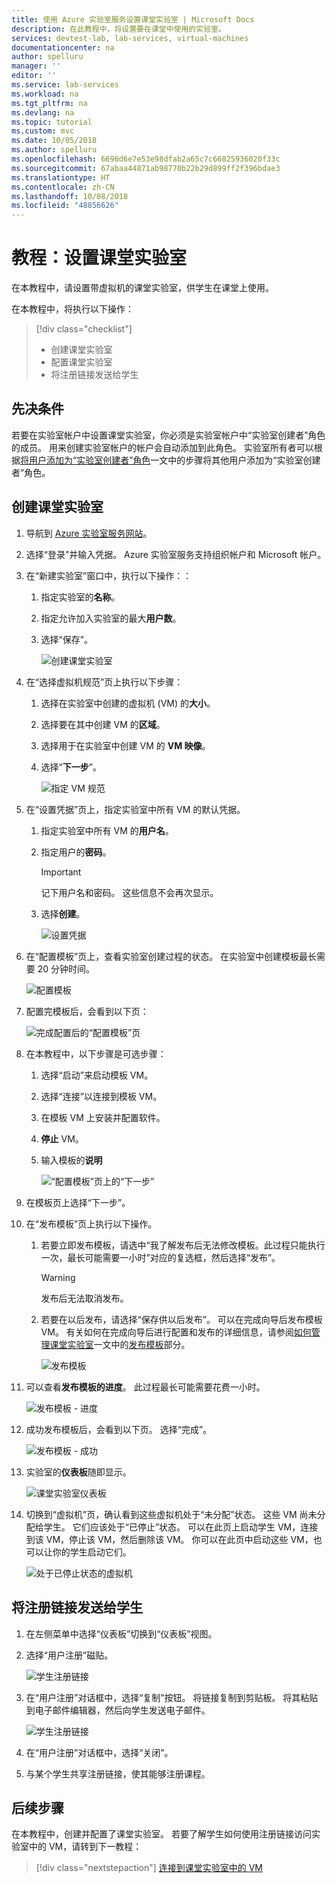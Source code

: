 ```yaml
---
title: 使用 Azure 实验室服务设置课堂实验室 | Microsoft Docs
description: 在此教程中，将设置要在课堂中使用的实验室。
services: devtest-lab, lab-services, virtual-machines
documentationcenter: na
author: spelluru
manager: ''
editor: ''
ms.service: lab-services
ms.workload: na
ms.tgt_pltfrm: na
ms.devlang: na
ms.topic: tutorial
ms.custom: mvc
ms.date: 10/05/2018
ms.author: spelluru
ms.openlocfilehash: 6696d6e7e53e98dfab2a65c7c66825936020f33c
ms.sourcegitcommit: 67abaa44871ab98770b22b29d899ff2f396bdae3
ms.translationtype: HT
ms.contentlocale: zh-CN
ms.lasthandoff: 10/08/2018
ms.locfileid: "48856626"
---
```

# <a name="tutorial-set-up-a-classroom-lab"></a>教程：设置课堂实验室 
在本教程中，请设置带虚拟机的课堂实验室，供学生在课堂上使用。  

在本教程中，将执行以下操作：

> [!div class="checklist"]
> * 创建课堂实验室
> * 配置课堂实验室
> * 将注册链接发送给学生

## <a name="prerequisites"></a>先决条件
若要在实验室帐户中设置课堂实验室，你必须是实验室帐户中“实验室创建者”角色的成员。 用来创建实验室帐户的帐户会自动添加到此角色。 实验室所有者可以根据[将用户添加为“实验室创建者”角色](tutorial-setup-lab-account.md#add-a-user-to-the-lab-creator-role)一文中的步骤将其他用户添加为“实验室创建者”角色。


## <a name="create-a-classroom-lab"></a>创建课堂实验室

1. 导航到 [Azure 实验室服务网站](https://labs.azure.com)。 
2. 选择“登录”并输入凭据。 Azure 实验室服务支持组织帐户和 Microsoft 帐户。 
3. 在“新建实验室”窗口中，执行以下操作：： 
    1. 指定实验室的**名称**。 
    2. 指定允许加入实验室的最大**用户数**。 
    6. 选择“保存”。

        ![创建课堂实验室](../media/tutorial-setup-classroom-lab/new-lab-window.png)
4. 在“选择虚拟机规范”页上执行以下步骤：
    1. 选择在实验室中创建的虚拟机 (VM) 的**大小**。 
    2. 选择要在其中创建 VM 的**区域**。 
    3. 选择用于在实验室中创建 VM 的 **VM 映像**。 
    4. 选择“**下一步**”。

        ![指定 VM 规范](../media/tutorial-setup-classroom-lab/select-vm-specifications.png)    
5. 在“设置凭据”页上，指定实验室中所有 VM 的默认凭据。 
    1. 指定实验室中所有 VM 的**用户名**。
    2. 指定用户的**密码**。 

        > [!IMPORTANT]
        > 记下用户名和密码。 这些信息不会再次显示。
    3. 选择**创建**。 

        ![设置凭据](../media/tutorial-setup-classroom-lab/set-credentials.png)
6. 在“配置模板”页上，查看实验室创建过程的状态。 在实验室中创建模板最长需要 20 分钟时间。 

    ![配置模板](../media/tutorial-setup-classroom-lab/configure-template.png)
7. 配置完模板后，会看到以下页： 

    ![完成配置后的“配置模板”页](../media/tutorial-setup-classroom-lab/configure-template-after-complete.png)
8. 在本教程中，以下步骤是可选步骤： 
    1. 选择“启动”来启动模板 VM。
    2. 选择“连接”以连接到模板 VM。 
    3. 在模板 VM 上安装并配置软件。 
    4. **停止** VM。  
    5. 输入模板的**说明**

        ![“配置模板”页上的“下一步”](../media/tutorial-setup-classroom-lab/configure-template-next.png)
9. 在模板页上选择“下一步”。 
10. 在“发布模板”页上执行以下操作。 
    1. 若要立即发布模板，请选中“我了解发布后无法修改模板。此过程只能执行一次，最长可能需要一小时”对应的复选框，然后选择“发布”。  

        > [!WARNING]
        > 发布后无法取消发布。 
    2. 若要在以后发布，请选择“保存供以后发布”。 可以在完成向导后发布模板 VM。 有关如何在完成向导后进行配置和发布的详细信息，请参阅[如何管理课堂实验室](how-to-manage-classroom-labs.md)一文中的[发布模板](how-to-manage-classroom-labs.md#publish-the-template)部分。

        ![发布模板](../media/tutorial-setup-classroom-lab/publish-template.png)
11. 可以查看**发布模板的进度**。 此过程最长可能需要花费一小时。 

    ![发布模板 - 进度](../media/tutorial-setup-classroom-lab/publish-template-progress.png)
12. 成功发布模板后，会看到以下页。 选择“完成”。

    ![发布模板 - 成功](../media/tutorial-setup-classroom-lab/publish-success.png)
1. 实验室的**仪表板**随即显示。 
    
    ![课堂实验室仪表板](../media/tutorial-setup-classroom-lab/classroom-lab-home-page.png)
4. 切换到“虚拟机”页，确认看到这些虚拟机处于“未分配”状态。 这些 VM 尚未分配给学生。 它们应该处于“已停止”状态。 可以在此页上启动学生 VM，连接到该 VM，停止该 VM，然后删除该 VM。 你可以在此页中启动这些 VM，也可以让你的学生启动它们。 

    ![处于已停止状态的虚拟机](../media/tutorial-setup-classroom-lab/virtual-machines-stopped.png)

## <a name="send-registration-link-to-students"></a>将注册链接发送给学生

1. 在左侧菜单中选择“仪表板”切换到“仪表板”视图。 
2. 选择“用户注册”磁贴。

    ![学生注册链接](../media/tutorial-setup-classroom-lab/dashboard-user-registration-link.png)
1. 在“用户注册”对话框中，选择“复制”按钮。 将链接复制到剪贴板。 将其粘贴到电子邮件编辑器，然后向学生发送电子邮件。 

    ![学生注册链接](../media/tutorial-setup-classroom-lab/registration-link.png)
2. 在“用户注册”对话框中，选择“关闭”。 
3. 与某个学生共享注册链接，使其能够注册课程。 


## <a name="next-steps"></a>后续步骤
在本教程中，创建并配置了课堂实验室。 若要了解学生如何使用注册链接访问实验室中的 VM，请转到下一教程：

> [!div class="nextstepaction"]
> [连接到课堂实验室中的 VM](tutorial-connect-virtual-machine-classroom-lab.md)


